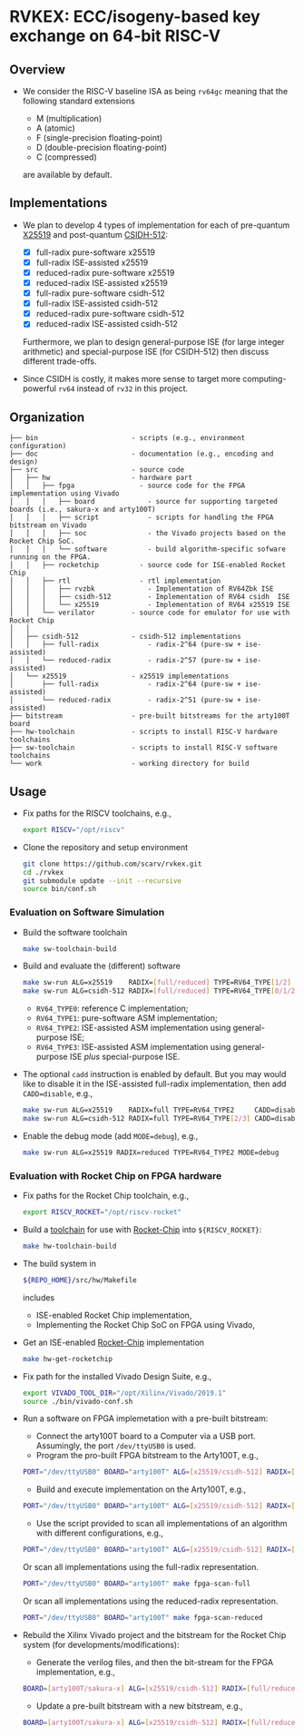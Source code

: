 # RVKEX: ECC/isogeny-based key exchange on 64-bit RISC-V 

## Overview

- We consider the RISC-V baseline ISA as being `rv64gc` meaning that the following standard extensions
  - M      (multiplication)
  - A      (atomic)
  - F      (single-precision floating-point)
  - D      (double-precision floating-point)
  - C      (compressed)

  are available by default.

## Implementations 

- We plan to develop 4 types of implementation for each of pre-quantum [X25519](https://cr.yp.to/ecdh.html)  and post-quantum [CSIDH-512](https://csidh.isogeny.org):
  - [x] full-radix    pure-software  x25519
  - [x] full-radix    ISE-assisted   x25519
  - [x] reduced-radix pure-software  x25519
  - [x] reduced-radix ISE-assisted   x25519
  - [x] full-radix    pure-software  csidh-512
  - [x] full-radix    ISE-assisted   csidh-512
  - [x] reduced-radix pure-software  csidh-512
  - [x] reduced-radix ISE-assisted   csidh-512

  Furthermore, we plan to design general-purpose ISE (for large integer arithmetic) and special-purpose ISE (for CSIDH-512) then discuss different trade-offs. 

- Since CSIDH is costly, it makes more sense to target more computing-powerful `rv64` instead of `rv32` in this project. 

## Organization 

```
├── bin                       - scripts (e.g., environment configuration)
├── doc                       - documentation (e.g., encoding and design)
├── src                       - source code
│   ├── hw                    - hardware part
│   │   ├── fpga                - source code for the FPGA implementation using Vivado
│   │   │   ├── board             - source for supporting targeted boards (i.e., sakura-x and arty100T)
│   │   │   ├── script            - scripts for handling the FPGA bitstream on Vivado
│   │   │   ├── soc               - the Vivado projects based on the Rocket Chip SoC.
│   │   │   └── software          - build algorithm-specific sofware running on the FPGA.
│   │   ├── rocketchip          - source code for ISE-enabled Rocket Chip
│   │   ├── rtl                 - rtl implementation
│   │   │   ├── rvzbk             - Implementation of RV64Zbk ISE
│   │   │   ├── csidh-512         - Implementation of RV64 csidh  ISE
│   │   │   └── x25519            - Implementation of RV64 x25519 ISE
│   │   └── verilator         - source code for emulator for use with Rocket Chip 
│   │
│   ├── csidh-512             - csidh-512 implementations
│   │   ├── full-radix            - radix-2^64 (pure-sw + ise-assisted)
│   │   └── reduced-radix         - radix-2^57 (pure-sw + ise-assisted)
│   └── x25519                - x25519 implementations
│       ├── full-radix            - radix-2^64 (pure-sw + ise-assisted)
│       └── reduced-radix         - radix-2^51 (pure-sw + ise-assisted)
├── bitstream                 - pre-built bitstreams for the arty100T board 
├── hw-toolchain              - scripts to install RISC-V hardware toolchains 
├── sw-toolchain              - scripts to install RISC-V software toolchains 
└── work                      - working directory for build
```

## Usage 

- Fix paths for the RISCV toolchains, e.g., 

  ```sh
  export RISCV="/opt/riscv"
  ```
- Clone the repository and setup environment

  ```sh
  git clone https://github.com/scarv/rvkex.git
  cd ./rvkex
  git submodule update --init --recursive
  source bin/conf.sh
  ```
### Evaluation on Software Simulation

- Build the software toolchain
  ```sh
  make sw-toolchain-build
  ```

- Build and evaluate the (different) software 
  ```sh
  make sw-run ALG=x25519    RADIX=[full/reduced] TYPE=RV64_TYPE[1/2]
  make sw-run ALG=csidh-512 RADIX=[full/reduced] TYPE=RV64_TYPE[0/1/2/3]
  ```
  - `RV64_TYPE0`: reference       C implementation; 
  - `RV64_TYPE1`: pure-software ASM implementation; 
  - `RV64_TYPE2`: ISE-assisted  ASM implementation using general-purpose ISE; 
  - `RV64_TYPE3`: ISE-assisted  ASM implementation using general-purpose ISE *plus* special-purpose ISE.

- The optional `cadd` instruction is enabled by default. But you may would like to disable it in the ISE-assisted full-radix implementation, then add `CADD=disable`, e.g.,
  ```sh
  make sw-run ALG=x25519    RADIX=full TYPE=RV64_TYPE2     CADD=disable
  make sw-run ALG=csidh-512 RADIX=full TYPE=RV64_TYPE[2/3] CADD=disable
  ```

- Enable the debug mode (add `MODE=debug`), e.g.,
  ```sh
  make sw-run ALG=x25519 RADIX=reduced TYPE=RV64_TYPE2 MODE=debug 
  ```
  
### Evaluation with Rocket Chip on FPGA hardware

- Fix paths for the Rocket Chip toolchain, e.g., 
  
  ```sh
  export RISCV_ROCKET="/opt/riscv-rocket"
  ```

- Build a
  [toolchain](https://github.com/riscv/riscv-gnu-toolchain)
  for use with
  [Rocket-Chip](https://github.com/chipsalliance/rocket-chip.git)
  into `${RISCV_ROCKET}`:

  ```sh
  make hw-toolchain-build
  ```

- The build system in

  ```sh
  ${REPO_HOME}/src/hw/Makefile
  ```
  
  includes 
  - ISE-enabled Rocket Chip implementation, 
  - Implementing the Rocket Chip SoC on FPGA using Vivado,

- Get an ISE-enabled
  [Rocket-Chip](https://github.com/chipsalliance/rocket-chip.git)
  implementation

  ```sh
  make hw-get-rocketchip
  ```

- Fix path for the installed Vivado Design Suite, e.g., 
  
  ```sh
  export VIVADO_TOOL_DIR="/opt/Xilinx/Vivado/2019.1"
  source ./bin/vivado-conf.sh
  ```

- Run a software on FPGA implemetation with a pre-built bitstream:

  - Connect the arty100T board to a Computer via a USB port. Assumingly, the port `/dev/ttyUSB0` is used. 
  - Program the pro-built FPGA bitstream to the Arty100T, e.g.,

  ```sh
  PORT="/dev/ttyUSB0" BOARD="arty100T" ALG=[x25519/csidh-512] RADIX=[full/reduced] make fpga-prog
  ```

  - Build and execute implementation on the Arty100T, e.g.,

  ```sh
  PORT="/dev/ttyUSB0" BOARD="arty100T" ALG=[x25519/csidh-512] RADIX=[full/reduced] make fpga-run
  ```

  - Use the script provided to scan all implementations of an algorithm with different configurations, e.g.,
  ```sh
  PORT="/dev/ttyUSB0" BOARD="arty100T" ALG=[x25519/csidh-512] RADIX=[full/reduced] make fpga-scan
  ```

  Or scan all implementations using the full-radix representation.
  ```sh
  PORT="/dev/ttyUSB0" BOARD="arty100T" make fpga-scan-full
  ```

  Or scan all implementations using the reduced-radix representation.
  ```sh
  PORT="/dev/ttyUSB0" BOARD="arty100T" make fpga-scan-reduced
  ```

- Rebuild the Xilinx Vivado project and the bitstream for the Rocket Chip system (for developments/modifications):

  - Generate the verilog files, and then the bit-stream for the FPGA implementation, e.g.,

  ```sh
  BOARD=[arty100T/sakura-x] ALG=[x25519/csidh-512] RADIX=[full/reduced] make fpga-hw
  ```

  - Update a pre-built bitstream with a new bitstream, e.g.,

  ```sh
  BOARD=[arty100T/sakura-x] ALG=[x25519/csidh-512] RADIX=[full/reduced] make fpga-update
  ```
